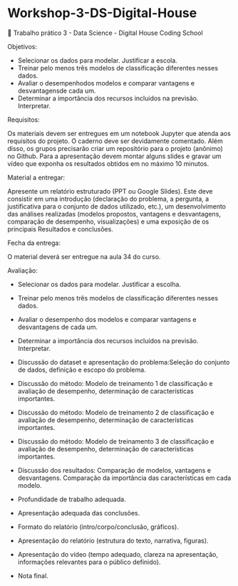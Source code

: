 # Workshop-3-DS-Digital-House
:construction: Trabalho prático 3 - Data Science - Digital House Coding School

Objetivos:

- Selecionar os dados para modelar. Justificar a escola.
- Treinar pelo menos três modelos de classificação diferentes nesses dados.
- Avaliar o desempenhodos modelos e comparar vantagens e desvantagensde cada um.
- Determinar a importância dos recursos incluidos na previsão. Interpretar.

Requisitos:

Os materiais devem ser entregues em um notebook Jupyter que atenda aos requisitos do
projeto. O caderno deve ser devidamente comentado. Além disso, os grupos precisarão
criar um repositório para o projeto (anônimo) no Github. Para a apresentação devem montar
alguns slides e gravar um vídeo que exponha os resultados obtidos em no máximo 10
minutos.

Material a entregar:

Apresente um relatório estruturado (PPT ou Google Slides). Este deve consistir em uma
introdução (declaração do problema, a pergunta, a justificativa para o conjunto de dados
utilizado, etc.), um desenvolvimento das análises realizadas (modelos propostos, vantagens
e desvantagens, comparação de desempenho, visualizações) e uma exposição de os
principais Resultados e conclusões.

Fecha da entrega:

O material deverá ser entregue na aula 34 do curso.

Avaliação:

- Selecionar os dados para modelar. Justificar a escolha.
- Treinar pelo menos três modelos de classificação diferentes nesses dados.
- Avaliar o desempenho dos modelos e comparar vantagens e desvantagens de cada um.
- Determinar a importância dos recursos incluídos na previsão. Interpretar.

- Discussão do dataset e apresentação do problema:Seleção do conjunto de dados, definição e escopo do problema.
- Discussão do método: Modelo de treinamento 1 de classificação e avaliação de desempenho, determinação de características importantes.
- Discussão do método: Modelo de treinamento 2 de classificação e avaliação de desempenho, determinação de características importantes.
- Discussão do método: Modelo de treinamento 3 de classificação e avaliação de desempenho, determinação de características importantes.
- Discussão dos resultados: Comparação de modelos, vantagens e desvantagens. Comparação da importância das características em cada modelo.
- Profundidade de trabalho adequada.
- Apresentação adequada das conclusões.
- Formato do relatório (intro/corpo/conclusão, gráficos).
- Apresentação do relatório (estrutura do texto, narrativa, figuras).
- Apresentação do vídeo (tempo adequado, clareza na apresentação, informações relevantes para o público definido).
- Nota final.
